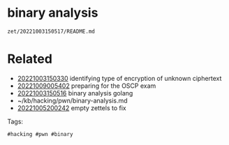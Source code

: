 # binary analysis

` zet/20221003150517/README.md `

# Related

- [20221003150330](/zet/20221003150330/README.md) identifying type of encryption of unknown ciphertext
- [20221009005402](/zet/20221009005402/README.md) preparing for the OSCP exam
- [20221003150516](/zet/20221003150516/README.md) binary analysis golang
- ~/kb/hacking/pwn/binary-analysis.md
- [20221005200242](/zet/20221005200242/README.md) empty zettels to fix

Tags:

    #hacking #pwn #binary 
